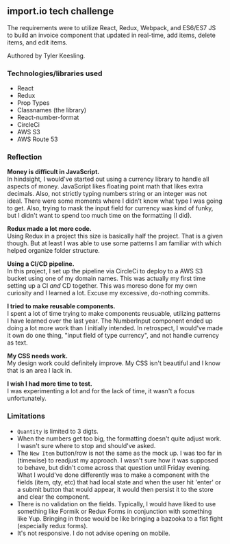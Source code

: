 ## import.io tech challenge

The requirements were to utilize React, Redux, Webpack, and ES6/ES7 JS to build an invoice component that updated in real-time, add items, delete items, and edit items.

Authored by Tyler Keesling.

### Technologies/libraries used
- React
- Redux
- Prop Types
- Classnames (the library)
- React-number-format
- CircleCi
- AWS S3
- AWS Route 53

### Reflection
**Money is difficult in JavaScript.**\
In hindsight, I would've started out using a currency library to handle all aspects of money. JavaScript likes floating point math that likes extra decimals. Also, not strictly typing numbers string or an integer was not ideal. There were some moments where I didn't know what type I was going to get. Also, trying to mask the input field for currency was kind of funky, but I didn't want to spend too much time on the formatting (I did).

**Redux made a lot more code.**\
Using Redux in a project this size is basically half the project. That is a given though. But at least I was able to use some patterns I am familiar with which helped organize folder structure.

**Using a CI/CD pipeline.**\
In this project, I set up the pipeline via CircleCi to deploy to a AWS S3 bucket using one of my domain names. This was actually my first time setting up a CI *and* CD together. This was moreso done for my own curiosity and I learned a lot. Excuse my excessive, do-nothing commits.

**I tried to make reusable components.**\
I spent a lot of time trying to make components reusuable, utilizing patterns I have learned over the last year. The NumberInput component ended up doing a lot more work than I initially intended. In retrospect, I would've made it own do one thing, "input field of type currency", and not handle currency as text.

**My CSS needs work.**\
My design work could definitely improve. My CSS isn't beautiful and I know that is an area I lack in.

**I wish I had more time to test.**\
I was experimenting a lot and for the lack of time, it wasn't a focus unfortunately.

### Limitations
- `Quantity` is limited to 3 digts.
- When the numbers get too big, the formatting doesn't quite adjust work. I wasn't sure where to stop and should've asked.
- The `New Item` button/row is not the same as the mock up. I was too far in (timewise) to readjust my approach. I wasn't sure how it was supposed to behave, but didn't come across that question until Friday evening. What I would've done differently was to make a component with the fields (item, qty, etc) that had local state and when the user hit 'enter' or a submit button that would appear, it would then persist it to the store and clear the component.
- There is no validation on the fields. Typically, I would have liked to use something like Formik or Redux Forms in conjunction with something like Yup. Bringing in those would be like bringing a bazooka to a fist fight (especially redux forms).
- It's not responsive. I do not advise opening on mobile.
